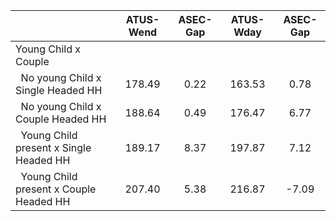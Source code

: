 
|                      |    ATUS-Wend |     ASEC-Gap |    ATUS-Wday |     ASEC-Gap |
| -------------------- | :----------: | :----------: | :----------: | :----------: |
| Young Child x Couple |              |              |              |              |
| &nbsp;&nbsp;No young Child x Single Headed HH |       178.49 |         0.22 |       163.53 |         0.78 |
| &nbsp;&nbsp;No young Child x Couple Headed HH |       188.64 |         0.49 |       176.47 |         6.77 |
| &nbsp;&nbsp;Young Child present x Single Headed HH |       189.17 |         8.37 |       197.87 |         7.12 |
| &nbsp;&nbsp;Young Child present x Couple Headed HH |       207.40 |         5.38 |       216.87 |        -7.09 |

